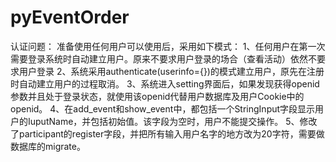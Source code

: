 pyEventOrder
====
认证问题：
准备使用任何用户可以使用后，采用如下模式：
1、任何用户在第一次需要登录系统时自动建立用户。原来不要求用户登录的场合（查看活动）依然不要求用户登录
2、系统采用authenticate(userinfo={})的模式建立用户，原先在注册时自动建立用户的过程取消。
3、系统进入setting界面后，如果发现获得openid参数并且处于登录状态，就使用该openid代替用户数据库及用户Cookie中的openid。
4、在add_event和show_event中，都包括一个StringInput字段显示用户的IuputName，并包括初始值。该字段为空时，用户不能提交操作。
5、修改了participant的register字段，并把所有输入用户名字的地方改为20字符，需要做数据库的migrate。
